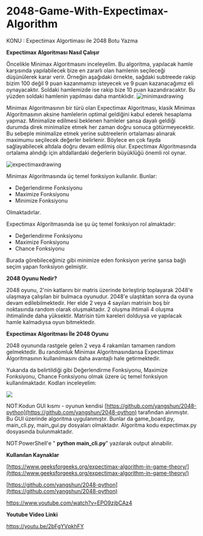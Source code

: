 # 2048-Game-With-Expectimax-Algorithm

KONU : Expectimax Algortiması ile 2048 Botu Yazma

**Expectimax Algoritması Nasıl Çalışır**

Öncelikle Minimax Algoritmasını inceleyelim. Bu algoritma, yapılacak hamle karşısında yapılabilecek bize en zararlı olan hamlenin seçileceği düşünülerek karar verir. Örneğin aşağıdaki örnekte, sağdaki subtreede rakip bizim 100 değil 9 puan kazanmamızı isteyecek ve 9 puan kazanacağımız eli oynayacaktır. Soldaki hamlemizde ise rakip bize 10 puan kazandıracaktır. Bu yüzden soldaki hamlenin yapılması daha mantıklıdır.
![minimaxdrawing](https://user-images.githubusercontent.com/46404802/127633051-8c090bfd-0c4c-4ee6-8d95-519b20c3fb4e.jpg)

Minimax Algoritmasının bir türü olan Expectimax Algoritması, klasik Minimax Algoritmasının aksine hamlelerin optimal geldiğini kabul ederek hesaplama yapmaz. Minimalize edilmesi beklenen hamleler şansa dayalı geldiği durumda direk minimalize etmek her zaman doğru sonuca götürmeyecektir. Bu sebeple minimalize etmek yerine subtreelerin ortalaması alınarak maximumu seçilecek değerler belirlenir. Böylece en çok fayda sağlayabilecek altdala doğru devam edilmiş olur. Expectimax Algoritmasında ortalama alındığı için altdallardaki değerlerin büyüklüğü önemli rol oynar.

![expectimaxdrawing](https://user-images.githubusercontent.com/46404802/127633134-c9c05909-c91c-4f13-8176-1ff2479cbaab.jpg)

Minimax Algoritmasında üç temel fonksiyon kullanılır. Bunlar:

- Değerlendirme Fonksiyonu
- Maximize Fonksiyonu
- Minimize Fonksiyonu

Olmaktadırlar.

Expectimax Algoritmasında ise şu üç temel fonksiyon rol almaktadır:

- Değerlendirme Fonksiyonu
- Maximize Fonksiyonu
- Chance Fonksiyonu

Burada görebileceğimiz gibi minimize eden fonksiyon yerine şansa bağlı seçim yapan fonksiyon gelmiştir.

**2048 Oyunu Nedir?**

2048 oyunu, 2&#39;nin katlarını bir matris üzerinde birleştirip toplayarak 2048&#39;e ulaşmaya çalışılan bir bulmaca oyunudur. 2048&#39;e ulaştıktan sonra da oyuna devam edilebilmektedir. Her elde 2 veya 4 sayıları matrisin boş bir noktasında random olarak oluşmaktadır. 2 oluşma ihtimali 4 oluşma ihtimalinde daha yüksektir. Matrisin tüm kareleri dolduysa ve yapılacak hamle kalmadıysa oyun bitmektedir.

**Expectimax Algoritması İle 2048 Oyunu**

2048 oyununda rastgele gelen 2 veya 4 rakamları tamamen random gelmektedir. Bu randomluk Minimax Algoritmasındansa Expectimax Algoritmasının kullanılmasını daha avantajlı hale getirmektedir.

Yukarıda da belirtildiği gibi Değerlendirme Fonksiyonu, Maximize Fonksiyonu, Chance Fonksiyonu olmak üzere üç temel fonksiyon kullanılmaktadır. Kodları inceleyelim:

![](RackMultipart20210730-4-sfw40p_html_d0129250aee71f7c.png)

NOT:Kodun GUI kısmı - oyunun kendisi [https://github.com/yangshun/2048-python](https://github.com/yangshun/2048-python) tarafından alınmıştır. Bu GUI üzerinde algoritma uygulanmıştır. Bunlar da game\_board.py, main\_cli.py, main\_gui.py dosyaları olmaktadır. Algoritma kodu expectimax.py dosyasında bulunmaktadır.

NOT:PowerShell&#39;e &quot; **python main\_cli.py**&quot; yazılarak output alınabilir.

**Kullanılan Kaynaklar**

[https://www.geeksforgeeks.org/expectimax-algorithm-in-game-theory/](https://www.geeksforgeeks.org/expectimax-algorithm-in-game-theory/)

[https://github.com/yangshun/2048-python](https://github.com/yangshun/2048-python)

https://www.youtube.com/watch?v=EPO9zjbCAz4

**Youtube Video Linki**

https://youtu.be/2bFgYVpkhFY
